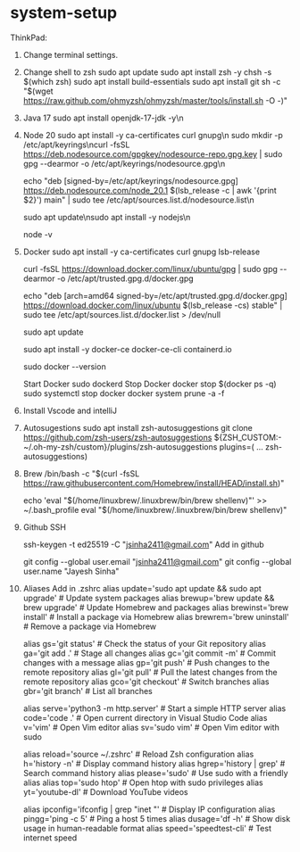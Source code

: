 # system-setup


ThinkPad:
1. Change terminal settings.
2. Change shell to zsh
    sudo apt update
    sudo apt install zsh -y
    chsh -s $(which zsh)
    sudo apt install build-essentials 
    sudo apt install git
    sh -c "$(wget https://raw.github.com/ohmyzsh/ohmyzsh/master/tools/install.sh -O -)"

2. Java 17
     sudo apt install openjdk-17-jdk -y\n
3. Node 20
    sudo apt install -y ca-certificates curl gnupg\n
    sudo mkdir -p /etc/apt/keyrings\ncurl -fsSL https://deb.nodesource.com/gpgkey/nodesource-repo.gpg.key | sudo gpg --dearmor -o /etc/apt/keyrings/nodesource.gpg\n

    echo "deb [signed-by=/etc/apt/keyrings/nodesource.gpg] https://deb.nodesource.com/node_20.1 $(lsb_release -c | awk '{print $2}') main" | sudo tee /etc/apt/sources.list.d/nodesource.list\n

    sudo apt update\nsudo apt install -y nodejs\n

    node -v

4. Docker
    sudo apt install -y ca-certificates curl gnupg lsb-release
    
    curl -fsSL https://download.docker.com/linux/ubuntu/gpg | sudo gpg --dearmor -o /etc/apt/trusted.gpg.d/docker.gpg
    
    echo "deb [arch=amd64 signed-by=/etc/apt/trusted.gpg.d/docker.gpg] https://download.docker.com/linux/ubuntu $(lsb_release -cs) stable" | sudo tee /etc/apt/sources.list.d/docker.list > /dev/null
    
    sudo apt update
    
    sudo apt install -y docker-ce docker-ce-cli containerd.io
    
    sudo docker --version

    Start Docker
        sudo dockerd
    Stop Docker
        docker stop $(docker ps -q)
        sudo systemctl stop docker
        docker system prune -a -f
5. Install Vscode and intelliJ

6. Autosugestions
    sudo apt install zsh-autosuggestions
    git clone https://github.com/zsh-users/zsh-autosuggestions ${ZSH_CUSTOM:-~/.oh-my-zsh/custom}/plugins/zsh-autosuggestions
    plugins=( ... zsh-autosuggestions)

7. Brew
    /bin/bash -c "$(curl -fsSL https://raw.githubusercontent.com/Homebrew/install/HEAD/install.sh)"
    
    echo 'eval "$(/home/linuxbrew/.linuxbrew/bin/brew shellenv)"' >> ~/.bash_profile
eval "$(/home/linuxbrew/.linuxbrew/bin/brew shellenv)"

8. Github SSH
    
    ssh-keygen -t ed25519 -C "jsinha2411@gmail.com"
    Add in github
    
    git config --global user.email "jsinha2411@gmail.com"
    git config --global user.name "Jayesh Sinha"


9. Aliases Add in .zshrc
    alias update='sudo apt update && sudo apt upgrade'  # Update system packages
    alias brewup='brew update && brew upgrade'         # Update Homebrew and packages
    alias brewinst='brew install'                      # Install a package via Homebrew
    alias brewrem='brew uninstall'                     # Remove a package via Homebrew
    
    alias gs='git status'        # Check the status of your Git repository
    alias ga='git add .'         # Stage all changes
    alias gc='git commit -m'     # Commit changes with a message
    alias gp='git push'          # Push changes to the remote repository
    alias gl='git pull'          # Pull the latest changes from the remote repository
    alias gco='git checkout'     # Switch branches
    alias gbr='git branch'       # List all branches

    alias serve='python3 -m http.server'  # Start a simple HTTP server
    alias code='code .'                   # Open current directory in Visual Studio Code
    alias v='vim'                         # Open Vim editor
    alias sv='sudo vim'                   # Open Vim editor with sudo


    alias reload='source ~/.zshrc'    # Reload Zsh configuration
    alias h='history -n'              # Display command history
    alias hgrep='history | grep'      # Search command history
    alias please='sudo'               # Use sudo with a friendly alias
    alias top='sudo htop'             # Open htop with sudo privileges
    alias yt='youtube-dl'             # Download YouTube videos

    alias ipconfig='ifconfig | grep "inet "'  # Display IP configuration
    alias pingg='ping -c 5'                   # Ping a host 5 times
    alias dusage='df -h'                      # Show disk usage in human-readable format
    alias speed='speedtest-cli'               # Test internet speed
    

